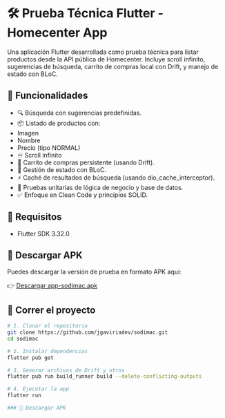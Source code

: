 # 🛠️ Prueba Técnica Flutter - Homecenter App

Una aplicación Flutter desarrollada como prueba técnica para listar productos desde la API pública de Homecenter. Incluye scroll infinito, sugerencias de búsqueda, carrito de compras local con Drift, y manejo de estado con BLoC.

## 📱 Funcionalidades

- 🔍 Búsqueda con sugerencias predefinidas.
- 📦 Listado de productos con:
- Imagen
- Nombre
- Precio (tipo NORMAL)
- ♾️ Scroll infinito
- 🛒 Carrito de compras persistente (usando Drift).
- 🧠 Gestión de estado con BLoC.
- ⚡ Caché de resultados de búsqueda (usando dio_cache_interceptor).
- 🧪 Pruebas unitarias de lógica de negocio y base de datos.
- ✅ Enfoque en Clean Code y principios SOLID.

## 📱 Requisitos

- Flutter SDK 3.32.0

## 📱 Descargar APK
Puedes descargar la versión de prueba en formato APK aquí:

👉 [Descargar app-sodimac.apk](https://drive.google.com/file/d/1G7z4JSCH1L4tfwIkLAEa44flraBeh857/view?usp=sharing)


## 🧪 Correr el proyecto

```bash
# 1. Clonar el repositorio
git clone https://github.com/jgaviriadev/sodimac.git
cd sodimac

# 2. Instalar dependencias
flutter pub get

# 3. Generar archivos de Drift y otros
flutter pub run build_runner build --delete-conflicting-outputs

# 4. Ejecutar la app
flutter run

### 📱 Descargar APK

